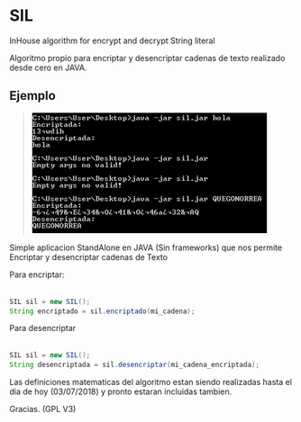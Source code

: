 # SIL
InHouse algorithm for encrypt and decrypt String literal

Algoritmo propio para encriptar y desencriptar cadenas de texto realizado desde cero en JAVA.

## Ejemplo

> ![SPL Pruebas](/raw/images/SIL.PNG)

Simple aplicacion StandAlone en JAVA (Sin frameworks) que nos permite Encriptar y desencriptar cadenas de Texto

Para encriptar:

```java

SIL sil = new SIL();
String encriptado = sil.encriptado(mi_cadena);

```

Para desencriptar

```java

SIL sil = new SIL();
String desencriptada = sil.desencriptar(mi_cadena_encriptada);

```

Las definiciones matematicas del algoritmo estan siendo realizadas hasta el dia de hoy (03/07/2018) y pronto estaran incluidas tambien.


Gracias. (GPL V3)
